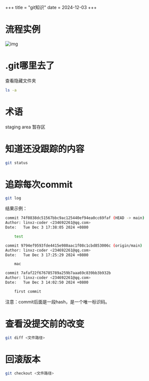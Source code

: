 +++
title = "git知识"
date = 2024-12-03
+++

# 流程实例

![img](https://linxz-aliyun.oss-cn-shenzhen.aliyuncs.com/images/202412031744824.png)


# .git哪里去了

查看隐藏文件夹

```bash
ls -a
``` 

# 术语

staging area 暂存区

# 知道还没跟踪的内容

```bash
git status
```

# 追踪每次commit

```bash
git log
```

结果示例：

```bash
commit 74f0838dc51567bbc9ac125440ef94ea0cc69faf (HEAD -> main)
Author: linxz-coder <234692261@qq.com>
Date:   Tue Dec 3 17:38:05 2024 +0800

    test

commit 9794ef9593fde4415e980aac1f08c1cbd853006c (origin/main)
Author: linxz-coder <234692261@qq.com>
Date:   Tue Dec 3 17:25:29 2024 +0800

    mac

commit 7afaf22f676785789a259b7aaa69c839bb3b932b
Author: linxz-coder <234692261@qq.com>
Date:   Tue Dec 3 14:02:50 2024 +0800

    first commit
```

注意：commit后面是一段hash，是一个唯一标识码。


# 查看没提交前的改变

```bash
git diff <文件路径>
```

# 回滚版本

```bash
git checkout <文件路径>
```
